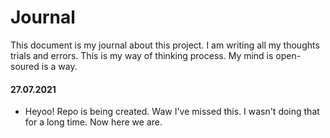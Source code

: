 # Journal

This document is my journal about this project. I am writing all my thoughts trials and errors. This is my way of thinking process. My mind is open-soured is a way.

#### 27.07.2021

- Heyoo! Repo is being created. Waw I've missed this. I wasn't doing that for a long time. Now here we are.
